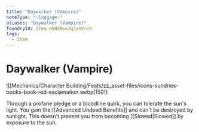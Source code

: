 ```yaml
---
title: "Daywalker (Vampire)"
noteType: ":luggage:"
aliases: "Daywalker (Vampire)"
foundryId: Item.dkHX8weJqle4Vlch
tags:
  - Item
---
```


# Daywalker (Vampire)
![[Mechanics/Character Building/Feats/zz_asset-files/icons-sundries-books-book-red-exclamation.webp|150]]

Through a profane pledge or a bloodline quirk, you can tolerate the sun's light. You gain the [[Advanced Undead Benefits]] and can't be destroyed by sunlight. This doesn't prevent you from becoming [[Slowed|Slowed]] by exposure to the sun.
